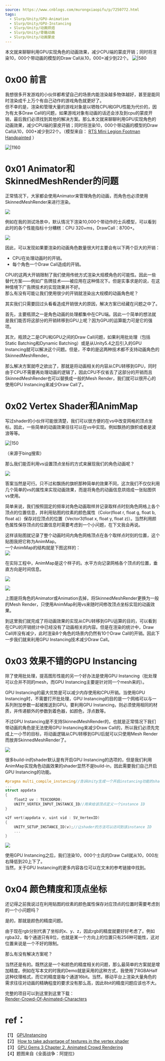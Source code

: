 ```yaml
---
source: https://www.cnblogs.com/murongxiaopifu/p/7250772.html
tags:
  - Slurp/Unity/GPU-Animation
  - Slurp/Unity/GPU-Instancing
  - Slurp/Unity/动画烘焙
  - Slurp/Unity/骨骼动画
  - Slurp/Unity/动画蒙皮
---
```

本文就来聊聊利用GPU实现角色的动画效果，减少CPU端的蒙皮开销；同时将渲染10，000个带动画的模型的Draw Call从10，000+减少到22个。
![|580](https://images2017.cnblogs.com/blog/686199/201707/686199-20170730135713240-1541635925.jpg)

# 0x00 前言

我想很多开发游戏的小伙伴都希望自己的场景内能渲染越多物体越好，甚至是能同时渲染成千上万个有自己动作的游戏角色就更好了。  
但不幸的是，渲染和管理大量的游戏对象是以牺牲CPU和GPU性能为代价的，因为有太多Draw Call的问题，如果游戏对象有动画的话还会涉及到cpu的蒙皮开销，最后我们必须找到其他的解决方案。那么本文就来聊聊利用GPU实现角色的动画效果，减少CPU端的蒙皮开销；同时将渲染10，000个带动画的模型的Draw Call从10，000+减少到22个。（模型来自： [RTS Mini Legion Footman Handpainted](https://www.assetstore.unity3d.com/en/#!/content/86576) ）

![|1160](https://images2017.cnblogs.com/blog/686199/201707/686199-20170730134701115-179265843.gif)

# 0x01 Animator和SkinnedMeshRender的问题

正常情况下，大家都会使用Animator来管理角色的动画，而角色也必须使用SkinnedMeshRender来进行渲染。

![](https://images2017.cnblogs.com/blog/686199/201707/686199-20170730134814677-203550434.gif)

例如在我的测试场景中，默认情况下渲染10,000个带动作的士兵模型，可以看到此时的各个性能指标十分糟糕：CPU 320+ms，DrawCall：8700+。

![](https://images2017.cnblogs.com/blog/686199/201707/686199-20170730134827709-1994108375.png)

因此，可以发现如果要渲染的动画角色数量很大时主要会有以下两个巨大的开销：

- CPU在处理动画时的开销。
- 每个角色一个Draw Call造成的开销。

CPU的这两大开销限制了我们使用传统方式渲染大规模角色的可能性。因此一些替代方案——例如广告牌技术——被应用在这种情况下。但是实事求是的说，在这种情境下广告牌技术的实现效果并不好。  
那么有没有可能让我们使用很少的开销就渲染出大规模的动画角色呢？

其实我们只需要回过头看看造成开销很大的原因，解决方案已经藏在问题之中了。

首先，主要瓶颈之一是角色动画的处理都集中在CPU端。因此一个简单的想法就是我们能否将这部分的开销转移到GPU上呢？因为GPU的运算能力可是它的强项。

其次，瓶颈之二是CPU和GPU之间的Draw Call问题，如果利用批处理（包括Static Batching和Dynamic Batching）或是从Unity5.4之后引入的GPU Instancing就可以解决这个问题。但是，不幸的是这两种技术都不支持动画角色的SkinnedMeshRender。

那么解决方案就呼之欲出了，那就是将动画相关的内容从CPU转移到GPU，同时由于CPU不需要再处理动画的逻辑了，因此CPU不仅省去了这部分的开销而且SkinnedMeshRender也可以替换成一般的Mesh Render，我们就可以很开心的使用GPU Instancing来减少Draw Call了。

# 0x02 Vertex Shader和AnimMap

写过shader的小伙伴可能很清楚，我们可以很方便的在vs中改变网格的顶点坐标。因此，一些简单的动画效果往往可以在vs中实现。例如飘扬的旗帜或者是波浪等等。

![|150](https://images2017.cnblogs.com/blog/686199/201707/686199-20170730134901052-665194815.gif)

（来源于bing搜索）

那么我们能否利用vs设置顶点坐标的方式来展现我们的角色动画呢？

![](https://images2017.cnblogs.com/blog/686199/201707/686199-20170730134913896-399852482.gif)

答案当然是可行。只不过和飘扬的旗帜那种简单的效果不同，这次我们不仅仅利用几个简单的vs的属性来实现动画效果，而是将角色的动画信息烘焙成一张贴图供vs使用。

简单来说，我们按照固定的频率对角色动画取样并记录取样点时刻角色网格上各个顶点的位置信息，并利用贴图的纹素的颜色属性（Color(float r, float g, float b, float a)）保存对应顶点的位置（Vector3(float x, float y, float z)）。当然利用颜色属性保存顶点的位置信息时需要考虑到一个小问题，在下文我会再说。

这样该贴图就记录了整个动画时间内角色网格顶点在各个取样点时刻的位置，这个贴图我把它称为AnimMap。  
一个AnimMap的结构就是下图这样的：  
![](https://images2017.cnblogs.com/blog/686199/201707/686199-20170730134928693-105595121.png)

在实际工程中，AnimMap是这个样子的。水平方向记录网格各个顶点的位置，垂直方向是时间信息。

![](https://images2017.cnblogs.com/blog/686199/201707/686199-20170730134948162-1477752698.png)

![](https://images2017.cnblogs.com/blog/686199/201707/686199-20170730135015599-17203322.gif)

上图是将角色的Animator或Animation去掉，将SkinnedMeshRender更换为一般的Mesh Render，只使用AnimMap利用vs来随时间修改顶点坐标实现的动画效果。

到这里我们就完成了将动画效果的实现从CPU转移到GPU运算的目的，可以看到在CPU的开销统计中已经没有了动画相关的内容。但是在渲染的统计中，Draw Call并没有减少，此时渲染8个角色的场景内仍然有10个Draw Call的开销。因此下一步我们就来利用GPU Instancing技术减少Draw Call。

# 0x03 效果不错的GPU Instancing

除了使用批处理，提高图形性能的另一个好办法是使用GPU Instancing（批处理可以合并不同的mesh，而GPU Instancing主要是针对同一个mesh来的）。

GPU Instancing的最大优势是可以减少内存使用和CPU开销。当使用GPU Instancing时，不需要打开批处理，GPU Instancing的目的是一个网格可以与一系列附加参数一起被推送到GPU。要利用GPU Instancing，则必须使用相同的材质，并传递额外的参数到着色器，如颜色，浮点数等。

不过GPU Instancing是不支持SkinnedMeshRender的，也就是正常情况下我们带动画的角色是无法使用GPU Instancing来减少Draw Call的，所以我们必须先完成上一小节的目标，将动画逻辑从CPU转移到GPU后就可以只使用Mesh Render而放弃SkinnedMeshRender了。

![](https://images2017.cnblogs.com/blog/686199/201707/686199-20170730135035771-1704558609.png)

很多build-in的shader默认是有开启GPU Instancing的选项的，但是我们利用AnimMap实现角色动画效果的shader显然不是build-in，因此需要我们自己开启GPU Instancing的功能。

```C
#pragma multi_compile_instancing//告诉Unity生成一个开启instancing功能的shader variant
...
struct appdata
{
    float2 uv : TEXCOORD0;
    UNITY_VERTEX_INPUT_INSTANCE_ID//用来给该顶点定义一个instance ID
}

v2f vert(appdata v, uint vid : SV_VertexID)
{
    UNITY_SETUP_INSTANCE_ID(v);//让shader的方法可以访问到该instance ID
    ...
}
```

![](https://images2017.cnblogs.com/blog/686199/201707/686199-20170730135100255-2065187080.png)

使用GPU Instancing之后，我们渲染10，000个士兵的Draw Call就从10，000左右降低到20上下了。  
当然，关于GPU Instancing的更多内容各位可以在文末的参考链接中找到。

# 0x04 颜色精度和顶点坐标

还记得之前我说过在利用贴图的纹素的颜色属性保存对应顶点的位置时需要考虑到的一个小问题吗？

是的，那就是颜色的精度问题。

由于现在rgb分别代表了坐标的x、y、z，因此rgb的精度就要好好考虑了。例如rgba32，每个通道只有8位，也就是某一个方向上的位置只有256种可能性，这对位置来说是一个不好的限制。

那么有没有解决方案呢？

当然还是有的。既然这是一个和颜色的精度相关的问题，那么最简单的方案就是增加精度。例如在写本文的时我的Demo就是采用的这种方式，我使用了RGBAHalf这种纹理格式，而它的精度是每个通道16bit。当然，移动平台上渲染大量角色的需求往往对动画的精确程度的要求没有那么高，因此8bit的精度问题应该也不大。

完整的项目可以到这里到这里下载：  
[Render-Crowd-Of-Animated-Characters](https://github.com/chenjd/Render-Crowd-Of-Animated-Characters)
# ref：

【1】 [GPUInstancing](https://docs.unity3d.com/Manual/GPUInstancing.html)  
【2】 [How to take advantage of textures in the vertex shader](http://www.gamasutra.com/blogs/TequilaWorks/20160620/275347/How_to_take_advantage_of_textures_in_the_vertex_shader.php)  
【3】 [GPU Gems 3 Chapter 2. Animated Crowd Rendering](https://developer.nvidia.com/gpugems/GPUGems3/gpugems3_ch02.html)  
【4】题图来自《全面战争：阿提拉》